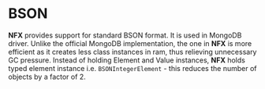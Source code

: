 # BSON

**NFX** provides support for standard BSON format. 
It is used in MongoDB driver. 
Unlike the official MongoDB implementation, the one in **NFX** is more efficient as it creates less class instances in ram, thus relieving unnecessary GC pressure. 
Instead of holding Element and Value instances, **NFX** holds typed element instance i.e. `BSONIntegerElement` - this reduces the number of objects by a factor of 2.